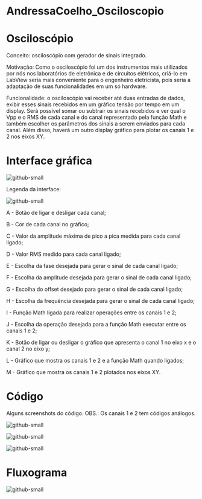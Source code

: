 # AndressaCoelho_Osciloscopio
# Osciloscópio

Conceito: osciloscópio com gerador de sinais integrado.

Motivação: Como o osciloscópio foi um dos instrumentos mais  utilizados por nós nos laboratórios de eletrônica e de circuitos elétricos, criá-lo em LabView seria mais conveniente para o engenheiro eletricista, pois seria a adaptação de suas funcionalidades em um só hardware.

Funcionalidade: o osciloscópio vai receber até duas entradas de dados, exibir esses sinais recebidos em um gráfico tensão por tempo em um display. Será possível somar ou subtrair os sinais recebidos e ver qual o Vpp e o RMS de cada canal e do canal representado pela função Math e também escolher os parâmetros dos sinais a serem enviados para cada canal. Além disso, haverá um outro display gráfico para plotar os canais 1 e 2 nos eixos XY. 

# Interface gráfica

![github-small](https://user-images.githubusercontent.com/48967416/60466784-06049080-9c2b-11e9-957e-c0bf315e268f.png)

Legenda da interface:

![github-small](https://user-images.githubusercontent.com/48967416/60467287-a0190880-9c2c-11e9-9abf-aa8f70ea013e.png)


A - Botão de ligar e desligar cada canal;

B - Cor de cada canal no gráfico;

C - Valor da amplitude máxima de pico a pica medida para cada canal ligado; 

D - Valor RMS medido para cada canal ligado;

E - Escolha da fase desejada para gerar o sinal de cada canal ligado;

F - Escolha da amplitude desejada para gerar o sinal de cada canal ligado;

G - Escolha do offset desejado para gerar o sinal de cada canal ligado;

H - Escolha da frequência desejada para gerar o sinal de cada canal ligado;

I - Função Math ligada para realizar operações entre os canais 1 e 2;

J - Escolha da operação desejada para a função Math executar entre os canais 1 e 2;

K - Botão de ligar ou desligar o gráfico que apresenta o canal 1 no eixo x e o canal 2 no eixo y;

L - Gráfico que mostra os canais 1 e 2 e a função Math quando ligados;

M - Gráfico que mostra os canais 1 e 2 plotados nos eixos XY.

# Código

Alguns screenshots do código. OBS.: Os canais 1 e 2 tem códigos análogos.

![github-small](https://user-images.githubusercontent.com/48967416/60468162-26cee500-9c2f-11e9-9671-145a3c3be4e7.png)

![github-small](https://user-images.githubusercontent.com/48967416/60468796-29323e80-9c31-11e9-98fb-2dccf9d88191.png)

![github-small](https://user-images.githubusercontent.com/48967416/60468940-8cbc6c00-9c31-11e9-9189-a7550dec9a46.png)

# Fluxograma 

![github-small](https://user-images.githubusercontent.com/48967416/60472925-3d7e3780-9c41-11e9-8401-245362c96473.png)

